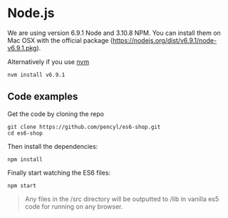 # Node.js

We are using version 6.9.1 Node and 3.10.8 NPM. You can install them on Mac OSX with the official package (https://nodejs.org/dist/v6.9.1/node-v6.9.1.pkg).

Alternatively if you use [nvm](https://github.com/creationix/nvm, "Node Version Manager")

`nvm install v6.9.1`


## Code examples

Get the code by cloning the repo

```unix
git clone https://github.com/pencyl/es6-shop.git
cd es6-shop
```

Then install the dependencies:

```unix
npm install
```

Finally start watching the ES6 files:

```unix
npm start
```

> Any files in the /src directory will be outputted to /lib in vanilla es5 code for running on any browser.
